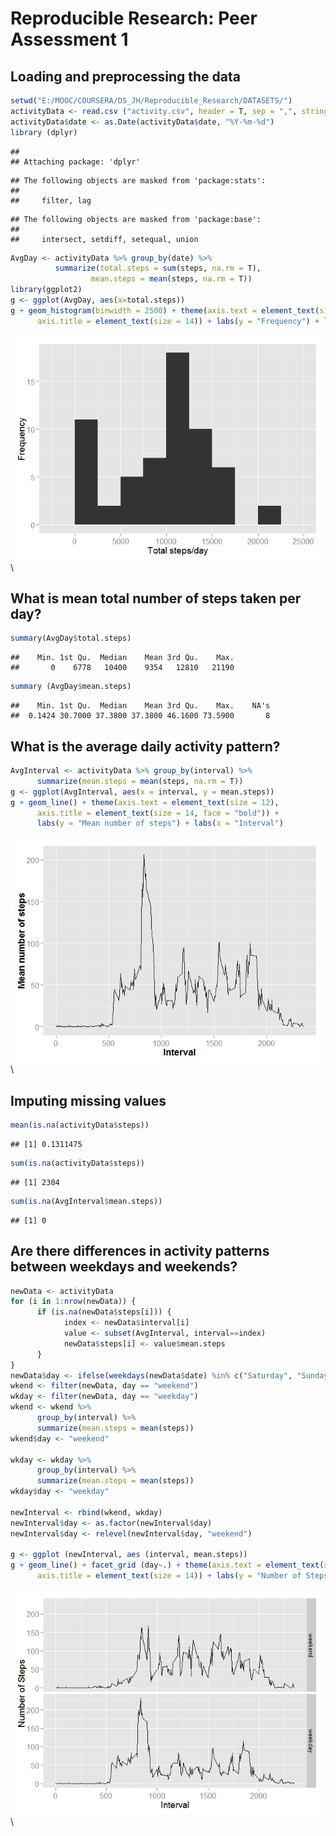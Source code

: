 # Reproducible Research: Peer Assessment 1


## Loading and preprocessing the data

```r
setwd("E:/MOOC/COURSERA/DS_JH/Reproducible_Research/DATASETS/")
activityData <- read.csv ("activity.csv", header = T, sep = ",", stringsAsFactors = F)
activityData$date <- as.Date(activityData$date, "%Y-%m-%d")
library (dplyr)
```

```
## 
## Attaching package: 'dplyr'
```

```
## The following objects are masked from 'package:stats':
## 
##     filter, lag
```

```
## The following objects are masked from 'package:base':
## 
##     intersect, setdiff, setequal, union
```

```r
AvgDay <- activityData %>% group_by(date) %>%
          summarize(total.steps = sum(steps, na.rm = T), 
                  mean.steps = mean(steps, na.rm = T))
library(ggplot2)
g <- ggplot(AvgDay, aes(x=total.steps))
g + geom_histogram(binwidth = 2500) + theme(axis.text = element_text(size = 12),  
      axis.title = element_text(size = 14)) + labs(y = "Frequency") + labs(x = "Total steps/day")
```

![](PA1_template_files/figure-html/unnamed-chunk-1-1.png)\
## What is mean total number of steps taken per day?

```r
summary(AvgDay$total.steps)
```

```
##    Min. 1st Qu.  Median    Mean 3rd Qu.    Max. 
##       0    6778   10400    9354   12810   21190
```

```r
summary (AvgDay$mean.steps)
```

```
##    Min. 1st Qu.  Median    Mean 3rd Qu.    Max.    NA's 
##  0.1424 30.7000 37.3800 37.3800 46.1600 73.5900       8
```

## What is the average daily activity pattern?

```r
AvgInterval <- activityData %>% group_by(interval) %>%
      summarize(mean.steps = mean(steps, na.rm = T))
g <- ggplot(AvgInterval, aes(x = interval, y = mean.steps))
g + geom_line() + theme(axis.text = element_text(size = 12), 
      axis.title = element_text(size = 14, face = "bold")) + 
      labs(y = "Mean number of steps") + labs(x = "Interval")
```

![](PA1_template_files/figure-html/unnamed-chunk-3-1.png)\
## Imputing missing values

```r
mean(is.na(activityData$steps))
```

```
## [1] 0.1311475
```

```r
sum(is.na(activityData$steps))
```

```
## [1] 2304
```

```r
sum(is.na(AvgInterval$mean.steps))
```

```
## [1] 0
```
## Are there differences in activity patterns between weekdays and weekends?

```r
newData <- activityData
for (i in 1:nrow(newData)) {
      if (is.na(newData$steps[i])) {
            index <- newData$interval[i]
            value <- subset(AvgInterval, interval==index)
            newData$steps[i] <- value$mean.steps
      }
}
newData$day <- ifelse(weekdays(newData$date) %in% c("Saturday", "Sunday"), "weekend", "weekday")
wkend <- filter(newData, day == "weekend")
wkday <- filter(newData, day == "weekday")
wkend <- wkend %>%
      group_by(interval) %>%
      summarize(mean.steps = mean(steps)) 
wkend$day <- "weekend"

wkday <- wkday %>%
      group_by(interval) %>%
      summarize(mean.steps = mean(steps)) 
wkday$day <- "weekday"

newInterval <- rbind(wkend, wkday)
newInterval$day <- as.factor(newInterval$day)
newInterval$day <- relevel(newInterval$day, "weekend")

g <- ggplot (newInterval, aes (interval, mean.steps))
g + geom_line() + facet_grid (day~.) + theme(axis.text = element_text(size = 12), 
      axis.title = element_text(size = 14)) + labs(y = "Number of Steps") + labs(x = "Interval")
```

![](PA1_template_files/figure-html/unnamed-chunk-5-1.png)\
